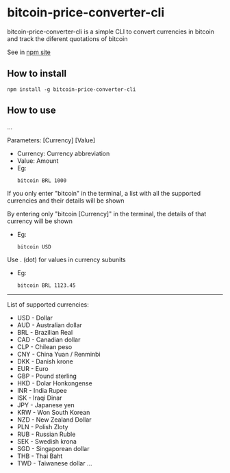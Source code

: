 # bitcoin-price-converter-cli

bitcoin-price-converter-cli is a simple CLI to convert currencies in bitcoin and track the diferent quotations of bitcoin

See in [npm site](https://www.npmjs.com/package/bitcoin-price-converter-cli "bitcoin-price-converter-cli npm page")

## How to install

```
npm install -g bitcoin-price-converter-cli
```

## How to use
...

  Parameters: [Currency] [Value]
  * Currency: Currency abbreviation
  * Value: Amount
  * Eg:
    ```
    bitcoin BRL 1000
    ```
  
  

  If you only enter "bitcoin" in the terminal, a list with all the supported currencies and their details will be shown



  By entering only "bitcoin [Currency]" in the terminal, the details of that currency will be shown
  * Eg:
    ```
    bitcoin USD
    ```



  Use . (dot) for values in currency subunits
  * Eg:
    ```
    bitcoin BRL 1123.45
    ```
  
  
  ---
  
  
  List of supported currencies:
  
  * USD - Dollar
  * AUD - Australian dollar
  * BRL - Brazilian Real
  * CAD - Canadian dollar
  * CLP - Chilean peso
  * CNY - China Yuan / Renminbi
  * DKK - Danish krone
  * EUR - Euro
  * GBP - Pound sterling
  * HKD - Dolar Honkongense
  * INR - India Rupee
  * ISK - Iraqi Dinar
  * JPY - Japanese yen
  * KRW - Won South Korean
  * NZD - New Zealand Dollar
  * PLN - Polish Zloty
  * RUB - Russian Ruble
  * SEK - Swedish krona
  * SGD - Singaporean dollar
  * THB - Thai Baht
  * TWD - Taiwanese dollar
...

